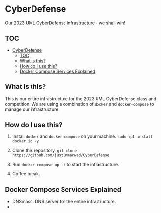 # CyberDefense

Our 2023 UML CyberDefense infrastructure - we shall win!

## TOC 

- [CyberDefense](#cyberdefense)
  - [TOC](#toc)
  - [What is this?](#what-is-this)
  - [How do I use this?](#how-do-i-use-this)
  - [Docker Compose Services Explained](#docker-compose-services-explained)

## What is this?

This is our entire infrastructure for the 2023 UML CyberDefense class and competition. We are using a combination of `docker` and `docker-compose` to manage our infrastructure.

## How do I use this?

1. Install `docker` and `docker-compose` on your machine. ```sudo apt install docker.io -y```

2. Clone this repository. ```git clone https://github.com/justinmarwad/CyberDefense```

3. Run `docker-compose up -d` to start the infrastructure. 

3. Coffee break. 


## Docker Compose Services Explained

- DNSmasq: DNS server for the entire infrastructure.
- 